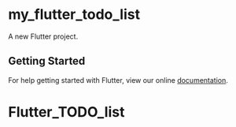# my_flutter_todo_list

A new Flutter project.

## Getting Started

For help getting started with Flutter, view our online
[documentation](https://flutter.io/).
# Flutter_TODO_list
